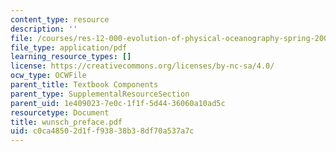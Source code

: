 ```yaml
---
content_type: resource
description: ''
file: /courses/res-12-000-evolution-of-physical-oceanography-spring-2007/c0ca48502d1ff93838b38df70a537a7c_wunsch_preface.pdf
file_type: application/pdf
learning_resource_types: []
license: https://creativecommons.org/licenses/by-nc-sa/4.0/
ocw_type: OCWFile
parent_title: Textbook Components
parent_type: SupplementalResourceSection
parent_uid: 1e409023-7e0c-1f1f-5d44-36060a10ad5c
resourcetype: Document
title: wunsch_preface.pdf
uid: c0ca4850-2d1f-f938-38b3-8df70a537a7c
---
```

